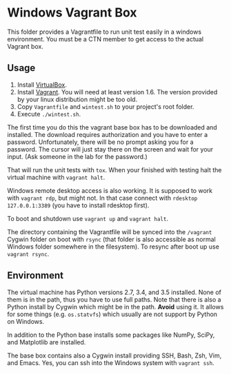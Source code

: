# Windows Vagrant Box

This folder provides a Vagrantfile to run unit test easily in a windows
environment. You must be a CTN member to get access to the actual Vagrant box.

## Usage

1. Install [VirtualBox](https://www.virtualbox.org/).
2. Install [Vagrant](https://www.vagrantup.com/). You will need at least version
   1.6. The version provided by your linux distribution might be too old.
3. Copy `Vagrantfile` and `wintest.sh` to your project's root folder.
4. Execute `./wintest.sh`.

The first time you do this the vagrant base box has to be downloaded and
installed. The download requires authorization and you have to enter a
password. Unfortunately, there will be no prompt asking you for a password. The
cursor will just stay there on the screen and wait for your input. (Ask someone
in the lab for the password.)

That will run the unit tests with `tox`. When your finished with testing halt
the virtual machine with `vagrant halt`.

Windows remote desktop access is also working. It is supposed to work with
`vagrant rdp`, but might not. In that case connect with `rdesktop
127.0.0.1:3389` (you have to install rdesktop first).

To boot and shutdown use `vagrant up` and `vagrant halt`.

The directory containing the Vagrantfile will be synced into the `/vagrant`
Cygwin folder on boot with `rsync` (that folder is also accessible as normal
Windows folder somewhere in the filesystem). To resync after boot up use
`vagrant rsync`.

## Environment

The virtual machine has Python versions 2.7, 3.4, and 3.5 installed. None
of them is in the path, thus you have to use full paths. Note that there is
also a Python install by Cygwin which might be in the path. **Avoid** using it.
It allows for some things (e.g. `os.statvfs`) which usually are not support by
Python on Windows.

In addition to the Python base installs some packages like NumPy, SciPy, and
Matplotlib are installed.

The base box contains also a Cygwin install providing SSH, Bash, Zsh, Vim, and
Emacs. Yes, you can ssh into the Windows system with `vagrant ssh`.
